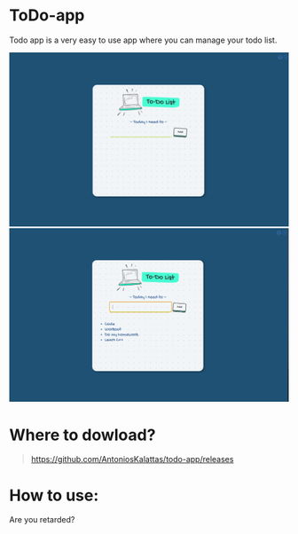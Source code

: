 # ToDo-app
Todo app is a very easy to use app where you can manage your todo list.

![alt text](https://github.com/AntoniosKalattas/todo-app/blob/main/img/Screenshot%20(676).png)
![alt text](https://github.com/AntoniosKalattas/todo-app/blob/main/img/Screenshot%20(677).png)

# Where to dowload?
> https://github.com/AntoniosKalattas/todo-app/releases

# How to use:
Are you retarded?
